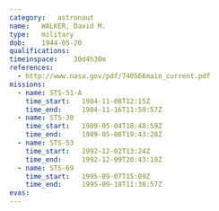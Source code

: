 ```yaml
---
category:	astronaut
name:	WALKER, David M.
type:	military
dob:	1944-05-20
qualifications:
timeinspace:	30d4h30m
references:
  - http://www.nasa.gov/pdf/740566main_current.pdf
missions:
  - name: STS-51-A
    time_start:   1984-11-08T12:15Z
    time_end:     1984-11-16T11:59:57Z
  - name: STS-30
    time_start:   1989-05-04T18:48:59Z
    time_end:     1989-05-08T19:43:28Z
  - name: STS-53
    time_start:   1992-12-02T13:24Z
    time_end:     1992-12-09T20:43:18Z
  - name: STS-69
    time_start:   1995-09-07T15:09Z
    time_end:     1995-09-18T11:38:57Z
evas:
---
```

